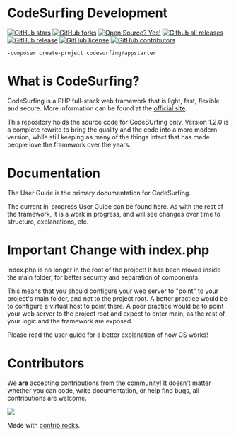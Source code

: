 # CodeSurfing Development

[![GitHub stars](https://img.shields.io/github/stars/rioagungpurnomo/codesurfing.svg?style=social&label=Star&maxAge=2592000)](https://GitHub.com/rioagungpurnomo/codesurfing/stargazers/)
[![GitHub forks](https://img.shields.io/github/forks/rioagungpurnomo/codesurfing.svg?style=social&label=Fork&maxAge=2592000)](https://GitHub.com/rioagungpurnomo/codesurfing/network/)
[![Open Source? Yes!](https://badgen.net/badge/Open%20Source%20%3F/Yes%21/blue?icon=github)](https://github.com/rioagungpurnomo/codesurfing/)
[![Github all releases](https://img.shields.io/github/downloads/rioagungpurnomo/codesurfing/total.svg)](https://GitHub.com/rioagungpurnomo/codesurfing/releases/)
[![GitHub release](https://img.shields.io/github/release/rioagungpurnomo/codesurfing.svg)](https://GitHub.com/rioagungpurnomo/codesurfing/releases/)
[![GitHub license](https://img.shields.io/github/license/rioagungpurnomo/codesurfing.svg)](https://github.com/rioagungpurnomo/codesurfing/blob/main/LICENSE)
[![GitHub contributors](https://img.shields.io/github/contributors/rioagungpurnomo/codesurfing.svg)](https://GitHub.com/rioagungpurnomo/codesurfing/graphs/contributors/)

```shell
-composer create-project codesurfing/appstarter
```

# What is CodeSurfing?

CodeSurfing is a PHP full-stack web framework that is light, fast, flexible and secure. More information can be found at the [official site](https://codesurfing.my.id).

This repository holds the source code for CodeSUrfing only. Version 1.2.0 is a complete rewrite to bring the quality and the code into a more modern version, while still keeping as many of the things intact that has made people love the framework over the years.

# Documentation

The User Guide is the primary documentation for CodeSurfing.

The current in-progress User Guide can be found here. As with the rest of the framework, it is a work in progress, and will see changes over time to structure, explanations, etc.

# Important Change with index.php

index.php is no longer in the root of the project! It has been moved inside the main folder, for better security and separation of components.

This means that you should configure your web server to "point" to your project's main folder, and not to the project root. A better practice would be to configure a virtual host to point there. A poor practice would be to point your web server to the project root and expect to enter main, as the rest of your logic and the framework are exposed.

Please read the user guide for a better explanation of how CS works!

# Contributors
We **are** accepting contributions from the community! It doesn't matter whether you can code, write documentation, or help find bugs, 
all contributions are welcome.  

<a href="https://github.com/rioagungpurnomo/codesurfing/graphs/contributors">
  <img src="https://contrib.rocks/image?repo=rioagungpurnomo/codesurfing" />
</a>

Made with [contrib.rocks](https://contrib.rocks).
